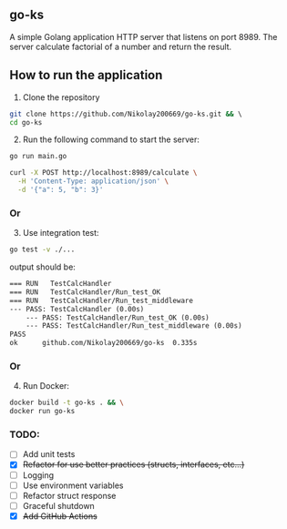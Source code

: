 ## go-ks

A simple Golang application
HTTP server that listens on port 8989.
The server calculate factorial of a number and return the result.

## How to run the application
1. Clone the repository
```bash
git clone https://github.com/Nikolay200669/go-ks.git && \ 
cd go-ks
```

2. Run the following command to start the server:
```bash
go run main.go
```

```bash
curl -X POST http://localhost:8989/calculate \
  -H 'Content-Type: application/json' \
  -d '{"a": 5, "b": 3}'
```

### Or
3. Use integration test:
```bash
go test -v ./...
```
output should be:
```txt
=== RUN   TestCalcHandler
=== RUN   TestCalcHandler/Run_test_OK
=== RUN   TestCalcHandler/Run_test_middleware
--- PASS: TestCalcHandler (0.00s)
    --- PASS: TestCalcHandler/Run_test_OK (0.00s)
    --- PASS: TestCalcHandler/Run_test_middleware (0.00s)
PASS
ok      github.com/Nikolay200669/go-ks  0.335s

```

### Or

4. Run Docker:
```bash
docker build -t go-ks . && \
docker run go-ks
```

### TODO:
- [ ] Add unit tests
- [x] ~~Refactor for use better practices (structs, interfaces, etc...)~~
- [ ] Logging
- [ ] Use environment variables
- [ ] Refactor struct response
- [ ] Graceful shutdown
- [x] ~~Add GitHub Actions~~